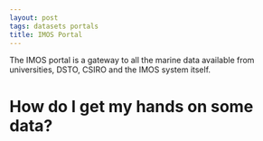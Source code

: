 ```yaml
---
layout: post
tags: datasets portals
title: IMOS Portal
---
```


The IMOS portal is a gateway to all the marine data available from universities, DSTO, CSIRO and the IMOS system itself.

# How do I get my hands on some data?

